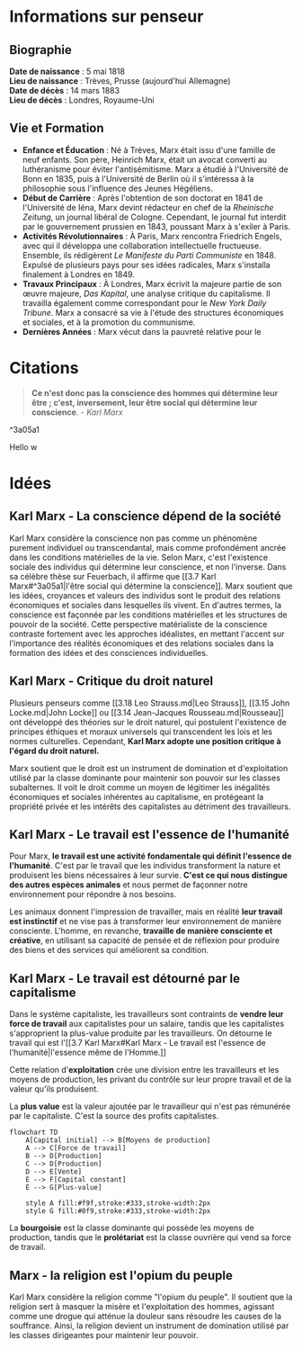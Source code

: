 # Informations sur penseur

## Biographie

**Date de naissance** : 5 mai 1818  
**Lieu de naissance** : Trèves, Prusse (aujourd'hui Allemagne)  
**Date de décès** : 14 mars 1883  
**Lieu de décès** : Londres, Royaume-Uni

## Vie et Formation

- **Enfance et Éducation** : Né à Trèves, Marx était issu d'une famille de neuf enfants. Son père, Heinrich Marx, était un avocat converti au luthéranisme pour éviter l'antisémitisme. Marx a étudié à l'Université de Bonn en 1835, puis à l'Université de Berlin où il s'intéressa à la philosophie sous l'influence des Jeunes Hégéliens.
- **Début de Carrière** : Après l'obtention de son doctorat en 1841 de l'Université de Iéna, Marx devint rédacteur en chef de la _Rheinische Zeitung_, un journal libéral de Cologne. Cependant, le journal fut interdit par le gouvernement prussien en 1843, poussant Marx à s'exiler à Paris.
- **Activités Révolutionnaires** : À Paris, Marx rencontra Friedrich Engels, avec qui il développa une collaboration intellectuelle fructueuse. Ensemble, ils rédigèrent _Le Manifeste du Parti Communiste_ en 1848. Expulsé de plusieurs pays pour ses idées radicales, Marx s'installa finalement à Londres en 1849.
- **Travaux Principaux** : À Londres, Marx écrivit la majeure partie de son œuvre majeure, _Das Kapital_, une analyse critique du capitalisme. Il travailla également comme correspondant pour le _New York Daily Tribune_. Marx a consacré sa vie à l'étude des structures économiques et sociales, et à la promotion du communisme.
- **Dernières Années** : Marx vécut dans la pauvreté relative pour le

# Citations

> **Ce n'est donc pas la conscience des hommes qui détermine leur être ; c'est, inversement, leur être social qui détermine leur conscience**. - _Karl Marx_

^3a05a1

Hello w

# Idées

## Karl Marx - La conscience dépend de la société

Karl Marx considère la conscience non pas comme un phénomène purement individuel ou transcendantal, mais comme profondément ancrée dans les conditions matérielles de la vie. Selon Marx, c'est l'existence sociale des individus qui détermine leur conscience, et non l'inverse. Dans sa célèbre thèse sur Feuerbach, il affirme que [[3.7 Karl Marx#^3a05a1|l'être social qui détermine la conscience]]. Marx soutient que les idées, croyances et valeurs des individus sont le produit des relations économiques et sociales dans lesquelles ils vivent. En d'autres termes, la conscience est façonnée par les conditions matérielles et les structures de pouvoir de la société. Cette perspective matérialiste de la conscience contraste fortement avec les approches idéalistes, en mettant l'accent sur l'importance des réalités économiques et des relations sociales dans la formation des idées et des consciences individuelles.

## Karl Marx - Critique du droit naturel

Plusieurs penseurs comme [[3.18 Leo Strauss.md|Leo Strauss]], [[3.15 John Locke.md|John Locke]] ou [[3.14 Jean-Jacques Rousseau.md|Rousseau]] ont développé des théories sur le droit naturel, qui postulent l'existence de principes éthiques et moraux universels qui transcendent les lois et les normes culturelles. Cependant, **Karl Marx adopte une position critique à l'égard du droit naturel.**

Marx soutient que le droit est un instrument de domination et d'exploitation utilisé par la classe dominante pour maintenir son pouvoir sur les classes subalternes. Il voit le droit comme un moyen de légitimer les inégalités économiques et sociales inhérentes au capitalisme, en protégeant la propriété privée et les intérêts des capitalistes au détriment des travailleurs.

## Karl Marx - Le travail est l'essence de l'humanité

Pour Marx, **le travail est une activité fondamentale qui définit l'essence de l'humanité**. C'est par le travail que les individus transforment la nature et produisent les biens nécessaires à leur survie. **C'est ce qui nous distingue des autres espèces animales** et nous permet de façonner notre environnement pour répondre à nos besoins.

Les animaux donnent l'impression de travailler, mais en réalité **leur travail est instinctif** et ne vise pas à transformer leur environnement de manière consciente. L'homme, en revanche, **travaille de manière consciente et créative**, en utilisant sa capacité de pensée et de réflexion pour produire des biens et des services qui améliorent sa condition.

## Karl Marx - Le travail est détourné par le capitalisme

Dans le système capitaliste, les travailleurs sont contraints de **vendre leur force de travail** aux capitalistes pour un salaire, tandis que les capitalistes s'approprient la plus-value produite par les travailleurs.  On détourne le travail qui est l'[[3.7 Karl Marx#Karl Marx - Le travail est l'essence de l'humanité|l'essence même de l'Homme.]]

Cette relation d'**exploitation** crée une division entre les travailleurs et les moyens de production, les privant du contrôle sur leur propre travail et de la valeur qu'ils produisent.

La **plus value** est la valeur ajoutée par le travailleur qui n'est pas rémunérée par le capitaliste. C'est la source des profits capitalistes.

```mermaid
flowchart TD
    A[Capital initial] --> B[Moyens de production]
    A --> C[Force de travail]
    B --> D[Production]
    C --> D[Production]
    D --> E[Vente]
    E --> F[Capital constant]
    E --> G[Plus-value]

    style A fill:#f9f,stroke:#333,stroke-width:2px
    style G fill:#0f9,stroke:#333,stroke-width:2px
```

La **bourgoisie** est la classe dominante qui possède les moyens de production, tandis que le **prolétariat** est la classe ouvrière qui vend sa force de travail.

## Marx - la religion est l'opium du peuple

Karl Marx considère la religion comme "l'opium du peuple". Il soutient que la religion sert à masquer la misère et l'exploitation des hommes, agissant comme une drogue qui atténue la douleur sans résoudre les causes de la souffrance. Ainsi, la religion devient un instrument de domination utilisé par les classes dirigeantes pour maintenir leur pouvoir.